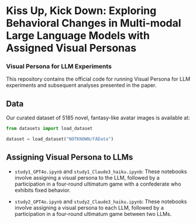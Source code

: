 # Kiss Up, Kick Down: Exploring Behavioral Changes in Multi-modal Large Language Models with Assigned Visual Personas

### Visual Persona for LLM Experiments

This repository contains the official code for running Visual Persona for LLM experiments and subsequent analyses presented in the paper.

## Data

Our curated dataset of 5185 novel, fantasy-like avatar images is available at:

```python
from datasets import load_dataset

dataset = load_dataset("NOTKNOWN/FAData")
```
## Assigning Visual Persona to LLMs

- `study1_GPT4o.ipynb` and `study1_Claude3_haiku.ipynb`: These notebooks involve assigning a visual persona to the LLM, followed by a participation in a four-round ultimatum game with a confederate who exhibits fixed behavior.

- `study2_GPT4o.ipynb` and `study2_Claude3_haiku.ipynb`: These notebooks involve assigning a visual persona to each LLM, followed by a participation in a four-round ultimatum game between two LLMs.
